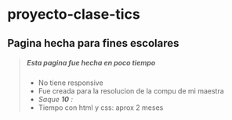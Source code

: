 # proyecto-clase-tics

## Pagina hecha para fines escolares

> ##### Esta pagina fue hecha en poco tiempo
> - No tiene responsive
> - Fue creada para la resolucion de la compu de mi maestra
> - *Saque **10** :*  
> - Tiempo con html y css: aprox 2 meses
